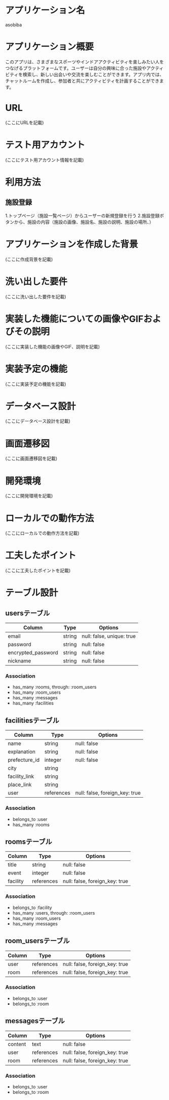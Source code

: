 # アプリケーション名
asobiba

# アプリケーション概要
このアプリは、さまざまなスポーツやインドアアクティビティを楽しみたい人をつなげるプラットフォームです。ユーザーは自分の興味に合った施設やアクティビティを検索し、新しい出会いや交流を楽しむことができます。アプリ内では、チャットルームを作成し、参加者と共にアクティビティを計画することができます。

# URL
(ここにURLを記載)

# テスト用アカウント
(ここにテスト用アカウント情報を記載)

# 利用方法
## 施設登録
  1.トップページ（施設一覧ページ）からユーザーの新規登録を行う
  2.施設登録ボタンから、施設の内容（施設の画像、施設名、施設の説明、施設の場所、）
## 
## 
## 
## 

# アプリケーションを作成した背景
(ここに作成背景を記載)

# 洗い出した要件
(ここに洗い出した要件を記載)

# 実装した機能についての画像やGIFおよびその説明
(ここに実装した機能の画像やGIF、説明を記載)

# 実装予定の機能
(ここに実装予定の機能を記載)

# データベース設計
(ここにデータベース設計を記載)

# 画面遷移図
(ここに画面遷移図を記載)

# 開発環境
(ここに開発環境を記載)

# ローカルでの動作方法
(ここにローカルでの動作方法を記載)

# 工夫したポイント
(ここに工夫したポイントを記載)

# テーブル設計

## usersテーブル

| Column             | Type   | Options                   |
| ------------------ | ------ | ------------------------- |
| email              | string | null: false, unique: true |
| password           | string | null: false               |
| encrypted_password | string | null: false               |
| nickname           | string | null: false               |

### Association

- has_many :rooms, through: :room_users
- has_many :room_users
- has_many :messages
- has_many :facilities

## facilitiesテーブル

| Column        | Type       | Options                        |
| ------------- | ---------- | ------------------------------ |
| name          | string     | null: false                    |
| explanation   | string     | null: false                    |
| prefecture_id | integer    | null: false                    |
| city          | string     |                                |
| facility_link | string     |                                |
| place_link    | string     |                                |
| user          | references | null: false, foreign_key: true |

### Association

- belongs_to :user
- has_many :rooms

## roomsテーブル

| Column      | Type       | Options                        |
| ----------- | ---------- | ------------------------------ |
| title       | string     | null: false                    |
| event       | integer    | null: false                    |
| facility    | references | null: false, foreign_key: true |

### Association

- belongs_to :facility
- has_many :users, through: :room_users
- has_many :room_users
- has_many :messages

## room_usersテーブル

| Column | Type       | Options                        |
| ------ | ---------- | ------------------------------ |
| user   | references | null: false, foreign_key: true |
| room   | references | null: false, foreign_key: true |

### Association

- belongs_to :user
- belongs_to :room

## messagesテーブル

| Column | Type       | Options                        |
| ------ | ---------- | ------------------------------ |
| content| text       | null: false                    |
| user   | references | null: false, foreign_key: true |
| room   | references | null: false, foreign_key: true |

### Association

- belongs_to :user
- belongs_to :room

